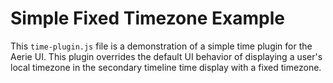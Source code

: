 # Simple Fixed Timezone Example

This `time-plugin.js` file is a demonstration of a simple time plugin for the Aerie UI. This plugin overrides the default UI behavior of displaying a user's local timezone in the secondary timeline time display with a fixed timezone.
